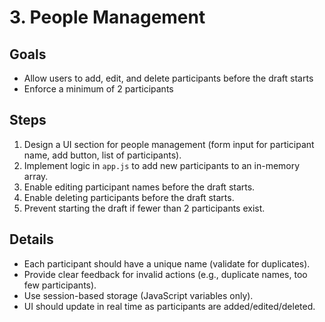 # 3. People Management

## Goals
- Allow users to add, edit, and delete participants before the draft starts
- Enforce a minimum of 2 participants

## Steps
1. Design a UI section for people management (form input for participant name, add button, list of participants).
2. Implement logic in `app.js` to add new participants to an in-memory array.
3. Enable editing participant names before the draft starts.
4. Enable deleting participants before the draft starts.
5. Prevent starting the draft if fewer than 2 participants exist.

## Details
- Each participant should have a unique name (validate for duplicates).
- Provide clear feedback for invalid actions (e.g., duplicate names, too few participants).
- Use session-based storage (JavaScript variables only).
- UI should update in real time as participants are added/edited/deleted.
